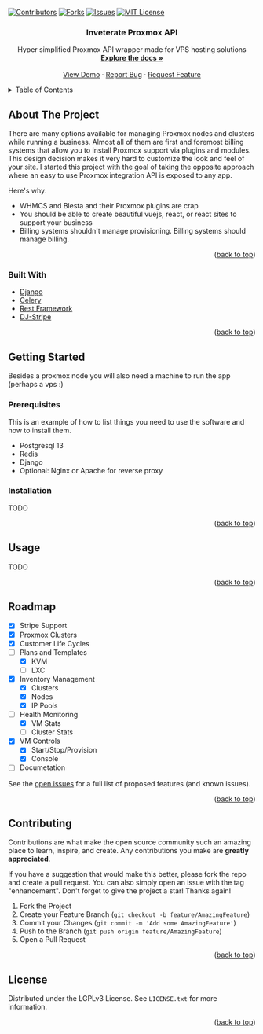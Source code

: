 <div id="top"></div>
<!--
*** Thanks for checking out the Best-README-Template. If you have a suggestion
*** that would make this better, please fork the repo and create a pull request
*** or simply open an issue with the tag "enhancement".
*** Don't forget to give the project a star!
*** Thanks again! Now go create something AMAZING! :D
-->



<!-- PROJECT SHIELDS -->
<!--
*** I'm using markdown "reference style" links for readability.
*** Reference links are enclosed in brackets [ ] instead of parentheses ( ).
*** See the bottom of this document for the declaration of the reference variables
*** for contributors-url, forks-url, etc. This is an optional, concise syntax you may use.
*** https://www.markdownguide.org/basic-syntax/#reference-style-links
-->
[![Contributors][contributors-shield]][contributors-url]
[![Forks][forks-shield]][forks-url]
[![Issues][issues-shield]][issues-url]
[![MIT License][license-shield]][license-url]



<!-- PROJECT LOGO -->
<div>

  <h3 align="center">Inveterate Proxmox API</h3>

  <p align="center">
    Hyper simplified Proxmox API wrapper made for VPS hosting solutions
    <br />
    <a href="https://github.com/hosler/inveterate"><strong>Explore the docs »</strong></a>
    <br />
    <br />
    <a href="https://github.com/hosler/inveterate">View Demo</a>
    ·
    <a href="https://github.com/hosler/inveterate/issues">Report Bug</a>
    ·
    <a href="https://github.com/hosler/inveterate/issues">Request Feature</a>
  </p>
</div>



<!-- TABLE OF CONTENTS -->
<details>
  <summary>Table of Contents</summary>
  <ol>
    <li>
      <a href="#about-the-project">About The Project</a>
      <ul>
        <li><a href="#built-with">Built With</a></li>
      </ul>
    </li>
    <li>
      <a href="#getting-started">Getting Started</a>
      <ul>
        <li><a href="#prerequisites">Prerequisites</a></li>
        <li><a href="#installation">Installation</a></li>
      </ul>
    </li>
    <li><a href="#usage">Usage</a></li>
    <li><a href="#roadmap">Roadmap</a></li>
    <li><a href="#contributing">Contributing</a></li>
    <li><a href="#license">License</a></li>
  </ol>
</details>



<!-- ABOUT THE PROJECT -->
## About The Project

There are many options available for managing Proxmox nodes and clusters while running a business. Almost all of them 
are first and foremost billing systems that allow you to install Proxmox support via plugins and modules. This design 
decision makes it very hard to customize the look and feel of your site. I started this project 
with the goal of taking the opposite approach where an easy to use Proxmox integration API is exposed to any app.

Here's why:
* WHMCS and Blesta and their Proxmox plugins are crap
* You should be able to create beautiful vuejs, react, or react sites to support your business
* Billing systems shouldn't manage provisioning. Billing systems should manage billing. 


<p align="right">(<a href="#top">back to top</a>)</p>



### Built With

* [Django](https://www.djangoproject.com/)
* [Celery](https://docs.celeryproject.org/en/stable/)
* [Rest Framework](https://www.django-rest-framework.org/)
* [DJ-Stripe](https://dj-stripe.dev/)


<p align="right">(<a href="#top">back to top</a>)</p>



<!-- GETTING STARTED -->
## Getting Started

Besides a proxmox node you will also need a machine to run the app (perhaps a vps :)

### Prerequisites

This is an example of how to list things you need to use the software and how to install them.
* Postgresql 13
* Redis
* Django
* Optional: Nginx or Apache for reverse proxy

### Installation

TODO

<p align="right">(<a href="#top">back to top</a>)</p>



<!-- USAGE EXAMPLES -->
## Usage

TODO

<p align="right">(<a href="#top">back to top</a>)</p>



<!-- ROADMAP -->
## Roadmap

- [x] Stripe Support
- [x] Proxmox Clusters
- [X] Customer Life Cycles
- [ ] Plans and Templates
  - [X] KVM
  - [ ] LXC
- [X] Inventory Management
  - [X] Clusters
  - [X] Nodes
  - [X] IP Pools
- [ ] Health Monitoring
  - [X] VM Stats
  - [ ] Cluster Stats
- [X] VM Controls
  - [X] Start/Stop/Provision
  - [X] Console
- [ ] Documetation

See the [open issues](https://github.com/hosler/inveterate/issues) for a full list of proposed features (and known issues).

<p align="right">(<a href="#top">back to top</a>)</p>



<!-- CONTRIBUTING -->
## Contributing

Contributions are what make the open source community such an amazing place to learn, inspire, and create. Any contributions you make are **greatly appreciated**.

If you have a suggestion that would make this better, please fork the repo and create a pull request. You can also simply open an issue with the tag "enhancement".
Don't forget to give the project a star! Thanks again!

1. Fork the Project
2. Create your Feature Branch (`git checkout -b feature/AmazingFeature`)
3. Commit your Changes (`git commit -m 'Add some AmazingFeature'`)
4. Push to the Branch (`git push origin feature/AmazingFeature`)
5. Open a Pull Request

<p align="right">(<a href="#top">back to top</a>)</p>



<!-- LICENSE -->
## License

Distributed under the LGPLv3 License. See `LICENSE.txt` for more information.

<p align="right">(<a href="#top">back to top</a>)</p>



<!-- MARKDOWN LINKS & IMAGES -->
<!-- https://www.markdownguide.org/basic-syntax/#reference-style-links -->
[contributors-shield]: https://img.shields.io/github/contributors/hosler/inveterate.svg?style=for-the-badge
[contributors-url]: https://github.com/hosler/inveterate/graphs/contributors
[forks-shield]: https://img.shields.io/github/forks/hosler/inveterate.svg?style=for-the-badge
[forks-url]: https://github.com/hosler/inveterate/network/members
[stars-shield]: https://img.shields.io/github/stars/hosler/inveterate.svg?style=for-the-badge
[stars-url]: https://github.com/hosler/inveterate/stargazers
[issues-shield]: https://img.shields.io/github/issues/hosler/inveterate.svg?style=for-the-badge
[issues-url]: https://github.com/hosler/inveterate/issues
[license-shield]: https://img.shields.io/github/license/hosler/inveterate.svg?style=for-the-badge
[license-url]: https://github.com/hosler/inveterate/blob/master/LICENSE.txt
[product-screenshot]: images/screenshot.png